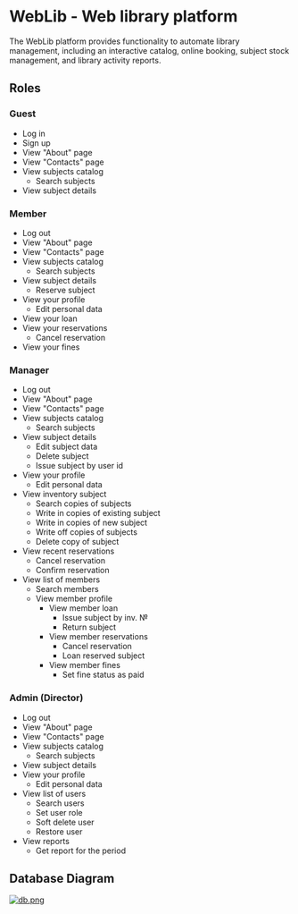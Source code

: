 # WebLib - Web library platform

The WebLib platform provides functionality to automate library management, including an interactive catalog, online booking, subject stock management, and library activity reports.

## Roles

### Guest
- Log in
- Sign up
- View "About" page
- View "Contacts" page
- View subjects catalog
    - Search subjects
- View subject details

### Member
- Log out
- View "About" page
- View "Contacts" page
- View subjects catalog
    - Search subjects
- View subject details
    - Reserve subject
- View your profile
    - Edit personal data
- View your loan
- View your reservations
    - Cancel reservation
- View your fines

### Manager
- Log out
- View "About" page
- View "Contacts" page
- View subjects catalog
    - Search subjects
- View subject details
    - Edit subject data
    - Delete subject
    - Issue subject by user id
- View your profile
    - Edit personal data
- View inventory subject
    - Search copies of subjects
    - Write in copies of existing subject
    - Write in copies of new subject
    - Write off copies of subjects
    - Delete copy of subject
- View recent reservations
    - Cancel reservation
    - Confirm reservation
- View list of members
    - Search members
    - View member profile
        - View member loan
            - Issue subject by inv. №
            - Return subject
        - View member reservations
            - Cancel reservation
            - Loan reserved subject
        - View member fines
            - Set fine status as paid

### Admin (Director)
- Log out
- View "About" page
- View "Contacts" page
- View subjects catalog
    - Search subjects
- View subject details
- View your profile
    - Edit personal data
- View list of users
    - Search users
    - Set user role
    - Soft delete user
    - Restore user
- View reports
    - Get report for the period

## Database Diagram
[![db.png](https://i.postimg.cc/RZNn5QCN/db.png)](https://postimg.cc/5XWt8zCV)
